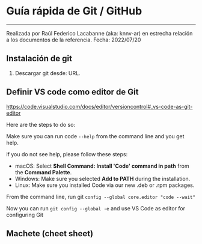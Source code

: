 # Guía rápida de Git / GitHub

---

Realizada por Raúl Federico Lacabanne (aka: knnv-ar) en estrecha relación a los documentos de la referencia. Fecha: 2022/07/20

## Instalación de git

1. Descargar git desde: URL.

## Definir VS code como editor de Git

https://code.visualstudio.com/docs/editor/versioncontrol#_vs-code-as-git-editor

Here are the steps to do so:

Make sure you can run code `--help` from the command line and you get help.

if you do not see help, please follow these steps:

* macOS: Select **Shell Command: Install 'Code' command in path** from the **Command Palette**.
* Windows: Make sure you selected **Add to PATH** during the installation.
* Linux: Make sure you installed Code via our new .deb or .rpm packages.

From the command line, run git `config --global core.editor "code --wait"`

Now you can run `git config --global -e` and use VS Code as editor for configuring Git

## Machete (cheet sheet)

